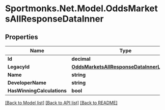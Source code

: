 # Sportmonks.Net.Model.OddsMarketsAllResponseDataInner

## Properties

Name | Type | Description | Notes
------------ | ------------- | ------------- | -------------
**Id** | **decimal** |  | [optional] 
**LegacyId** | [**OddsMarketsAllResponseDataInnerLegacyId**](OddsMarketsAllResponseDataInnerLegacyId.md) |  | [optional] 
**Name** | **string** |  | [optional] 
**DeveloperName** | **string** |  | [optional] 
**HasWinningCalculations** | **bool** |  | [optional] 

[[Back to Model list]](../README.md#documentation-for-models) [[Back to API list]](../README.md#documentation-for-api-endpoints) [[Back to README]](../README.md)


